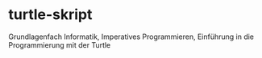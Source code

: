 # turtle-skript
Grundlagenfach Informatik, Imperatives Programmieren, Einführung in die Programmierung mit der Turtle
